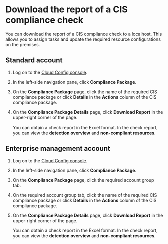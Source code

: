 # Download the report of a CIS compliance check

You can download the report of a CIS compliance check to a localhost. This allows you to assign tasks and update the required resource configurations on the premises.

## Standard account

1.  Log on to the [Cloud Config console](https://config.console.aliyun.com).

2.  In the left-side navigation pane, click **Compliance Package**.

3.  On the **Compliance Package** page, click the name of the required CIS compliance package or click **Details** in the **Actions** column of the CIS compliance package.

4.  On the **Compliance Package Details** page, click **Download Report** in the upper-right corner of the page.

    You can obtain a check report in the Excel format. In the check report, you can view the **detection overview** and **non-compliant resources**.


## Enterprise management account

1.  Log on to the [Cloud Config console](https://config.console.aliyun.com).

2.  In the left-side navigation pane, click **Compliance Package**.

3.  On the **Compliance Package** page, click the required account group tab.

4.  On the required account group tab, click the name of the required CIS compliance package or click **Details** in the **Actions** column of the CIS compliance package.

5.  On the **Compliance Package Details** page, click **Download Report** in the upper-right corner of the page.

    You can obtain a check report in the Excel format. In the check report, you can view the **detection overview** and **non-compliant resources**.


